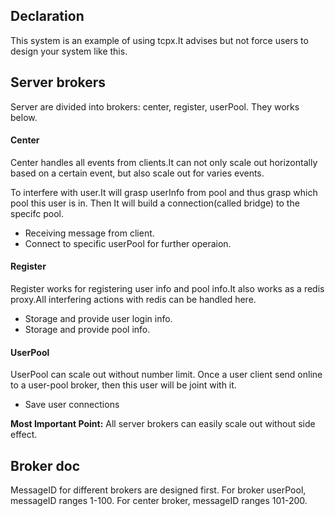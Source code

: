 ## Declaration
This system is an example of using tcpx.It advises but not force users to design your system like this.

## Server brokers
Server are divided into brokers: center, register, userPool. They works below.

#### Center
Center handles all events from clients.It can not only scale out horizontally based on a certain event, but also scale out for varies events.

To interfere with user.It will grasp userInfo from pool and thus grasp which pool this user is in. Then It will build a connection(called bridge) to the specifc pool.

- Receiving message from client.
- Connect to specific userPool for further operaion.

#### Register
Register works for registering user info and pool info.It also works as a redis proxy.All interfering actions with redis can be handled here.

- Storage and provide user login info.
- Storage and provide pool info.

#### UserPool
UserPool can scale out without number limit. Once a user client send online to a user-pool broker, then this user will be joint with it.

- Save user connections

**Most Important Point:**
All server brokers can easily scale out without side effect.

## Broker doc
MessageID for different brokers are designed first. For broker userPool, messageID ranges 1-100. For center broker, messageID ranges 101-200.



